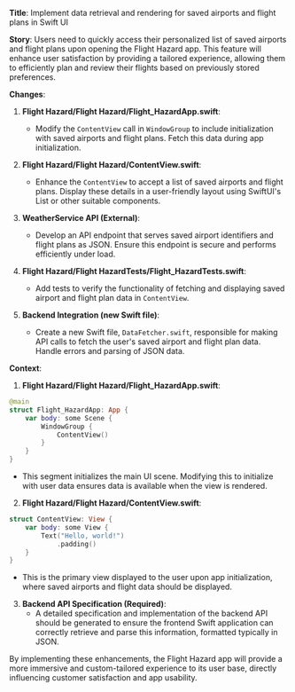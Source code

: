 **Title**: Implement data retrieval and rendering for saved airports and flight plans in Swift UI

**Story**: Users need to quickly access their personalized list of saved airports and flight plans upon opening the Flight Hazard app. This feature will enhance user satisfaction by providing a tailored experience, allowing them to efficiently plan and review their flights based on previously stored preferences.

**Changes**:
1. **Flight Hazard/Flight Hazard/Flight_HazardApp.swift**:
   - Modify the `ContentView` call in `WindowGroup` to include initialization with saved airports and flight plans. Fetch this data during app initialization.
   
2. **Flight Hazard/Flight Hazard/ContentView.swift**:
   - Enhance the `ContentView` to accept a list of saved airports and flight plans. Display these details in a user-friendly layout using SwiftUI's List or other suitable components.
   
3. **WeatherService API (External)**:
   - Develop an API endpoint that serves saved airport identifiers and flight plans as JSON. Ensure this endpoint is secure and performs efficiently under load.
   
4. **Flight Hazard/Flight HazardTests/Flight_HazardTests.swift**:
   - Add tests to verify the functionality of fetching and displaying saved airport and flight plan data in `ContentView`.

5. **Backend Integration (new Swift file)**:
   - Create a new Swift file, `DataFetcher.swift`, responsible for making API calls to fetch the user's saved airport and flight plan data. Handle errors and parsing of JSON data.

**Context**:

1. **Flight Hazard/Flight Hazard/Flight_HazardApp.swift**:
```swift
@main
struct Flight_HazardApp: App {
    var body: some Scene {
        WindowGroup {
            ContentView()
        }
    }
}
```
   - This segment initializes the main UI scene. Modifying this to initialize with user data ensures data is available when the view is rendered.

2. **Flight Hazard/Flight Hazard/ContentView.swift**:
```swift
struct ContentView: View {
    var body: some View {
        Text("Hello, world!")
            .padding()
    }
}
```
   - This is the primary view displayed to the user upon app initialization, where saved airports and flight data should be displayed.

3. **Backend API Specification (Required)**:
   - A detailed specification and implementation of the backend API should be generated to ensure the frontend Swift application can correctly retrieve and parse this information, formatted typically in JSON.

By implementing these enhancements, the Flight Hazard app will provide a more immersive and custom-tailored experience to its user base, directly influencing customer satisfaction and app usability.
